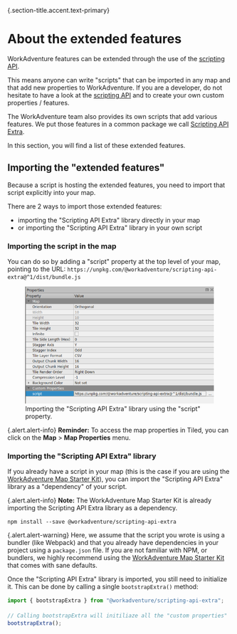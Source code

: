 {.section-title.accent.text-primary}
# About the extended features

WorkAdventure features can be extended through the use of the [scripting API](https://workadventu.re/map-building/scripting).

This means anyone can write "scripts" that can be imported in any map and that add new properties to WorkAdventure.
If you are a developer, do not hesitate to have a look at the [scripting API](https://workadventu.re/map-building/scripting)
and to create your own custom properties / features.

The WorkAdventure team also provides its own scripts that add various features. We put those features
in a common package we call [Scripting API Extra](https://github.com/workadventure/scripting-api-extra).

In this section, you will find a list of these extended features.

## Importing the "extended features"

Because a script is hosting the extended features, you need to import that script explicitly into your map.

There are 2 ways to import those extended features:

- importing the "Scripting API Extra" library directly in your map
- or importing the "Scripting API Extra" library in your own script

### Importing the script in the map

You can do so by adding a "script" property at the top level of your map, pointing to the URL:
`https://unpkg.com/@workadventure/scripting-api-extra@^1/dist/bundle.js`

<figure class="figure">
    <img class="figure-img img-fluid rounded" src="images/script.png" alt="" />
    <figcaption class="figure-caption">Importing the "Scripting API Extra" library using the "script" property.</figcaption>
</figure>

{.alert.alert-info}
**Reminder:** To access the map properties in Tiled, you can click on the **Map** > **Map Properties** menu. 

### Importing the "Scripting API Extra" library 

If you already have a script in your map (this is the case if you are using the [WorkAdventure Map Starter Kit](https://github.com/thecodingmachine/workadventure-map-starter-kit)),
you can import the "Scripting API Extra" library as a "dependency" of your script.

{.alert.alert-info}
**Note:** The WorkAdventure Map Starter Kit is already importing the Scripting API Extra library as a dependency.

```
npm install --save @workadventure/scripting-api-extra
```

{.alert.alert-warning}
Here, we assume that the script you wrote is using a bundler (like Webpack) and that you already have dependencies in
your project using a `package.json` file. If you are not familiar with NPM, or bundlers, we highly recommend using
the [WorkAdventure Map Starter Kit](https://github.com/thecodingmachine/workadventure-map-starter-kit) that comes
with sane defaults.

Once the "Scripting API Extra" library is imported, you still need to initialize it. This can be done by calling a 
single `bootstrapExtra()` method:

```typescript
import { bootstrapExtra } from "@workadventure/scripting-api-extra";

// Calling bootstrapExtra will initiliaze all the "custom properties"  
bootstrapExtra();
```
